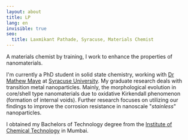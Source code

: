 ```yaml
---
layout: about
title: LP
lang: en
invisible: true
seo:
  title: Laxmikant Pathade, Syracuse, Materials Chemist
---
```


A materials chemist by training, I work to enhance the properties of nanomaterials.

I'm currently a PhD student in solid state chemistry, working with [Dr Mathew Maye](http://nano.syr.edu) at [Syracuse University](https://syracuse.edu/).
My graduate research deals with transition metal nanoparticles. Mainly, the morphological evolution in core/shell type nanomaterials due to oxidative Kirkendall phenomenon (formation of internal voids). Further research focuses on utilizing our findings to improve the corrosion resistance in nanoscale "*stainless*" nanoparticles.

I obtained my Bachelors of Technology degree from the [Institute of Chemical Technology](http://http://ictmumbai.edu.in/) in Mumbai.
